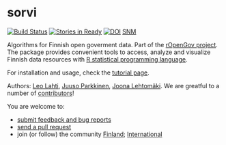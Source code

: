 sorvi
=====

[![Build Status](https://api.travis-ci.org/rOpenGov/sorvi.png)](https://travis-ci.org/rOpenGov/sorvi)
[![Stories in Ready](https://badge.waffle.io/ropengov/sorvi.png?label=Ready)](http://waffle.io/ropengov/sorvi)
[![DOI](https://zenodo.org/badge/4203/rOpenGov/sorvi.png)](https://github.com/rOpenGov/sorvi)
[SNM](http://scisoft-net-map.isri.cmu.edu/application/sorvi)

Algorithms for Finnish open goverment data. Part of the [rOpenGov
project](http://ropengov.github.io/). The package provides convenient
tools to access, analyze and visualize Finnish data resources with [R
statistical programming language](http://www.r-project.org).

For installation and usage, check the [tutorial page](https://github.com/rOpenGov/sorvi/blob/master/vignettes/sorvi_tutorial.md). 

Authors: [Leo Lahti](https://github.com/antagomir/), [Juuso
Parkkinen](https://github.com/ouzor/), [Joona Lehtomäki](https://github.com/jlehtoma/). We are greatful to a number of [contributors](http://louhos.github.com/contact.html)!


You are welcome to:
  
  * [submit feedback and bug reports](https://github.com/louhos/sorvi/issues)
  * [send a pull request](https://github.com/louhos/sorvi/)
  * join (or follow) the community [Finland](http://louhos.github.io/contact.html); [International](http://ropengov.github.io/contribute/)
 
